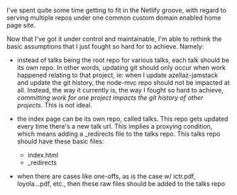 I've spent quite some time getting to fit in the Netlify groove, with regard to serving multiple repos under one common custom domain enabled home page site.

Now that I've got it under control and maintainable, I'm able to rethink the basic assumptions that I just fought so hard for to achieve. Namely:

- instead of talks being the root repo for various talks, each talk should be its own repo. In other words, updating git should only occur when work happened relating to that project, ie: when I update azellaz-jamstack and update the git history, the node-mvc repo should not be impacted at all. Instead, the way it currently is, the way I fought so hard to achieve, _committing work for one project impacts the git history of other projects_. This is not ideal.

- the index page can be its own repo, called talks. This repo gets updated every time there's a new talk url. This implies a proxying condition, which means adding a \_redirects file to the talks repo. This talks repo should have these basic files:

  - index.html
  - \_redirects

- when there are cases like one-offs, as is the case w/ ictr.pdf, loyola...pdf, etc., then these raw files should be added to the talks repo
